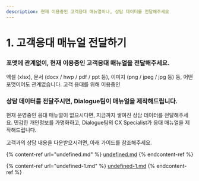 ```yaml
---
description: 현재 이용중인 고객응대 매뉴얼이나, 상담 데이터를 전달해주세요
---
```


# 1. 고객응대 매뉴얼 전달하기

### 포맷에 관계없이, 현재 이용중인 고객응대 매뉴얼을 전달해주세요.

엑셀 (xlsx), 문서 (docx / hwp / pdf / ppt 등), 이미지 (png / jpeg / jpg 등) 등, 어떤 포맷이어도 관계없습니다. 고객 응대를 위해 이용중인&#x20;



### 상담 데이터를 전달주시면, Dialogue팀이 매뉴얼을 제작해드립니다.

현재 운영중인 응대 매뉴얼이 없으시다면, 지금까지 쌓여진 상담 데이터를 전달해주세요. 민감한 개인정보를 가명화하고, Dialogue팀의 CX Specialist가 응대 매뉴얼을 제작해드립니다.&#x20;

고객과의 상담 내용을 다운받으시려면, 아래 가이드를 참조해주세요.

{% content-ref url="undefined.md" %}
[undefined.md](undefined.md)
{% endcontent-ref %}

{% content-ref url="undefined-1.md" %}
[undefined-1.md](undefined-1.md)
{% endcontent-ref %}





